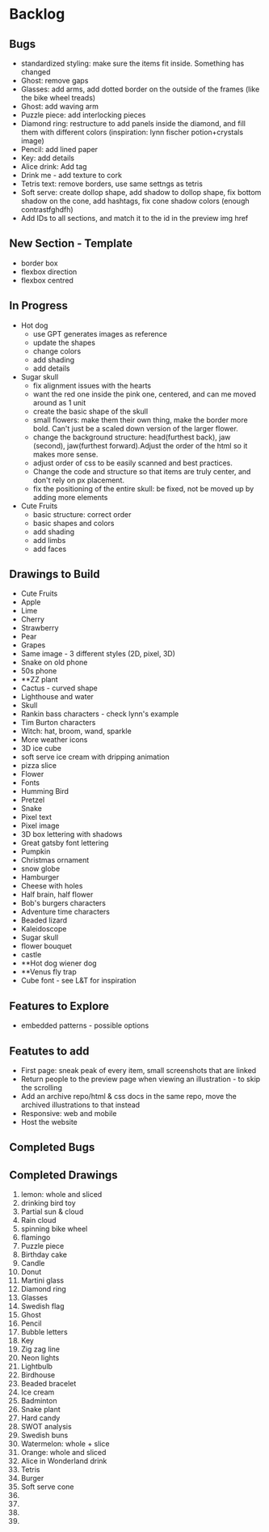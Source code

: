 # Backlog

## Bugs
- standardized styling: make sure the items fit inside. Something has changed
- Ghost: remove gaps
- Glasses: add arms, add dotted border on the outside of the frames (like the bike wheel treads)
- Ghost: add waving arm
- Puzzle piece: add interlocking pieces
- Diamond ring: restructure to add panels inside the diamond, and fill them with different colors (inspiration: lynn fischer potion+crystals image)
- Pencil: add lined paper
- Key: add details
- Alice drink: Add tag
- Drink me - add texture to cork
- Tetris text: remove borders, use same settngs as tetris
- Soft serve: create dollop shape, add shadow to dollop shape, fix bottom shadow on the cone, add hashtags, fix cone shadow colors (enough contrastfghdfh)
- Add IDs to all sections, and match it to the id in the preview img href

## New Section - Template
- border box
- flexbox direction
- flexbox centred

## In Progress 
- Hot dog
    - use GPT generates images as reference
    - update the shapes
    - change colors
    - add shading
    - add details
- Sugar skull
    - fix alignment issues with the hearts
    - want the red one inside the pink one, centered, and can me moved around as 1 unit
    - create the basic shape of the skull
    - small flowers: make them their own thing, make the border more bold. Can't just be a scaled down version of the larger flower. 
    - change the background structure: head(furthest back), jaw (second), jaw(furthest forward).Adjust the order of the html so it makes more sense.  
    - adjust order of css to be easily scanned and best practices.
    - Change the code and structure so that items are truly center, and don't rely on px placement. 
    - fix the positioning of the entire skull: be fixed, not be moved up by adding more elements
- Cute Fruits
    - basic structure: correct order
    - basic shapes and colors
    - add shading
    - add limbs
    - add faces

## Drawings to Build
- Cute Fruits
- Apple
- Lime
- Cherry
- Strawberry
- Pear
- Grapes
- Same image - 3 different styles (2D, pixel, 3D)
- Snake on old phone
- 50s phone
- **ZZ plant
- Cactus - curved shape
- Lighthouse and water
- Skull
- Rankin bass characters - check lynn's example
- Tim Burton characters
- Witch: hat, broom, wand, sparkle
- More weather icons
- 3D ice cube
- soft serve ice cream with dripping animation
- pizza slice
- Flower
- Fonts
- Humming Bird
- Pretzel
- Snake
- Pixel text
- Pixel image
- 3D box lettering with shadows
- Great gatsby font lettering
- Pumpkin
- Christmas ornament
- snow globe
- Hamburger
- Cheese with holes
- Half brain, half flower
- Bob's burgers characters
- Adventure time characters
- Beaded lizard
- Kaleidoscope
- Sugar skull
- flower bouquet
- castle
- **Hot dog wiener dog
- **Venus fly trap
- Cube font - see L&T for inspiration

## Features to Explore
- embedded patterns - possible options

## Featutes to add 
- First page: sneak peak of every item, small screenshots that are linked
- Return people to the preview page when viewing an illustration - to skip the scrolling
- Add an archive repo/html & css docs in the same repo, move the archived illustrations to that instead
- Responsive: web and mobile
- Host the website

## Completed Bugs

## Completed Drawings
1. lemon: whole and sliced
2. drinking bird toy
3. Partial sun & cloud
4. Rain cloud
5. spinning bike wheel
6. flamingo
7. Puzzle piece
8. Birthday cake
9. Candle
10. Donut
11. Martini glass
12. Diamond ring
13. Glasses
14. Swedish flag
15. Ghost
16. Pencil
17. Bubble letters
18. Key
19. Zig zag line
20. Neon lights
21. Lightbulb
22. Birdhouse
23. Beaded bracelet
24. Ice cream
25. Badminton
26. Snake plant
27. Hard candy
28. SWOT analysis
29. Swedish buns
30. Watermelon: whole + slice
31. Orange: whole and sliced
32. Alice in Wonderland drink
33. Tetris
34. Burger
35. Soft serve cone
36.
37.
38.
39.



